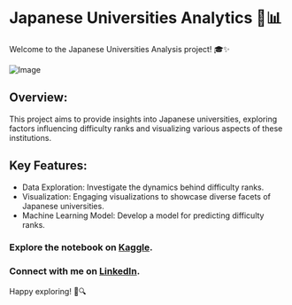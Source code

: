 # Japanese Universities Analytics 🏫📊
Welcome to the Japanese Universities Analysis project! 🎓✨

![Image](https://www.japantimes.co.jp/uploads/imported_images/uploads/2018/05/p13-sawa-a-20180515.jpg)

## Overview:
This project aims to provide insights into Japanese universities, exploring factors influencing difficulty ranks and visualizing various aspects of these institutions.

## Key Features:
- Data Exploration: Investigate the dynamics behind difficulty ranks.
- Visualization: Engaging visualizations to showcase diverse facets of Japanese universities.
- Machine Learning Model: Develop a model for predicting difficulty ranks.

### Explore the notebook on [Kaggle](https://www.kaggle.com/code/abdelrahmanahmed110/japanese-universities-analytics).
### Connect with me on [LinkedIn](https://www.linkedin.com/in/abdelrahman-eldaba-739805192/).

Happy exploring! 🚀🔍

